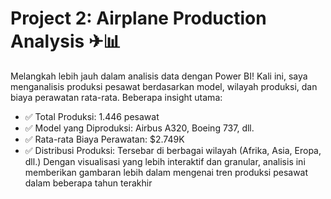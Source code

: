 # Project 2: Airplane Production Analysis ✈📊

Melangkah lebih jauh dalam analisis data dengan Power BI! Kali ini, saya menganalisis produksi pesawat berdasarkan model, wilayah produksi, dan biaya perawatan rata-rata. Beberapa insight utama:
- ✅ Total Produksi: 1.446 pesawat
- ✅ Model yang Diproduksi: Airbus A320, Boeing 737, dll.
- ✅ Rata-rata Biaya Perawatan: $2.749K
- ✅ Distribusi Produksi: Tersebar di berbagai wilayah (Afrika, Asia, Eropa, dll.)
Dengan visualisasi yang lebih interaktif dan granular, analisis ini memberikan gambaran lebih dalam mengenai tren produksi pesawat dalam beberapa tahun terakhir
